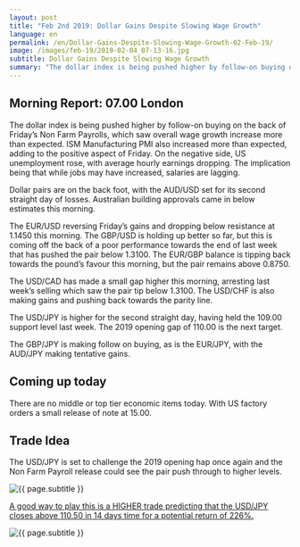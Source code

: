 ```yaml
---
layout: post
title: "Feb 2nd 2019: Dollar Gains Despite Slowing Wage Growth"
language: en
permalink: /en/Dollar-Gains-Despite-Slowing-Wage-Growth-02-Feb-19/
image: /images/feb-19/2019-02-04_07-13-16.jpg
subtitle: Dollar Gains Despite Slowing Wage Growth
summary: "The dollar index is being pushed higher by follow-on buying on the back of Friday’s Non Farm Payrolls, which saw overall wage growth increase more than expected. ISM Manufacturing PMI also increased more than expected, adding to the positive aspect of Friday"
---
```

## Morning Report: 07.00 London

The dollar index is being pushed higher by follow-on buying on the back of Friday’s Non Farm Payrolls, which saw overall wage growth increase more than expected. ISM Manufacturing PMI also increased more than expected, adding to the positive aspect of Friday. On the negative side, US unemployment rose, with average hourly earnings dropping. The implication being that while jobs may have increased, salaries are lagging. 

Dollar pairs are on the back foot, with the AUD/USD set for its second straight day of losses. Australian building approvals came in below estimates this morning. 

The EUR/USD reversing Friday’s gains and dropping below resistance at 1.1450 this morning. The GBP/USD is holding up better so far, but this is coming off the back of a poor performance towards the end of last week that has pushed the pair below 1.3100. The EUR/GBP balance is tipping back towards the pound’s favour this morning, but the pair remains above 0.8750. 

The USD/CAD has made a small gap higher this morning, arresting last week’s selling which saw the pair tip below 1.3100. The USD/CHF is also making gains and pushing back towards the parity line. 

The USD/JPY is higher for the second straight day, having held the 109.00 support level last week. The 2019 opening gap of 110.00 is the next target. 

The GBP/JPY is making follow on buying, as is the EUR/JPY, with the AUD/JPY making tentative gains. 

## Coming up today

There are no middle or top tier economic items today. With US factory orders a small release of note at 15.00. 

## Trade Idea

The USD/JPY is set to challenge the 2019 opening hap once again and the Non Farm Payroll release could see the pair push through to higher levels.

<img class="post-image" src="{{ site.url }}/images/feb-19/2019-02-04_07-13-16.jpg" alt="{{ page.subtitle }}" title="{{ page.subtitle }}">

<a href="%LINK%%?currency=GBP&market=forex&underlying=frxUSDJPY&formname=higherlower&duration_amount=14&duration_units=d&amount=10&amount_type=stake&expiry_type=duration&barrier=110.50" target="_blank" rel="noopener noreferrer nofollow">A good way to play this is a HIGHER trade predicting that the USD/JPY closes above 110.50 in 14 days time for a potential return of 226%.</a>

<img class="post-image" src="{{ site.url }}/images/feb-19/2019-02-04_07-19-39.jpg" alt="{{ page.subtitle }}" title="{{ page.subtitle }}">